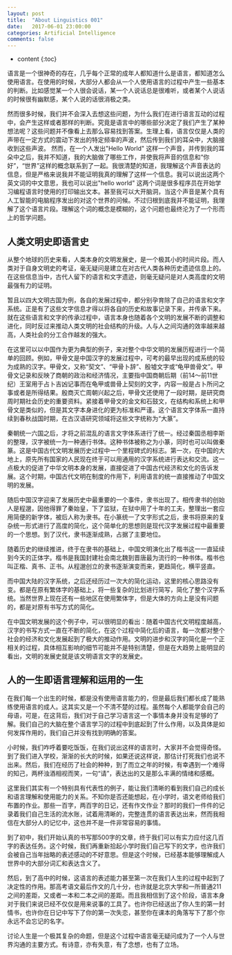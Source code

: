 ```yaml
---
layout: post
title:  "About Linguistics 001"
date:   2017-06-01 23:00:00
categories: Artificial Intelligence
comments: false
---
```

* content
{:toc}

语言是一个很神奇的存在，几乎每个正常的成年人都知道什么是语言，都知道怎么使用语言。在使用的时候，大部分人都会从一个人使用语言的过程中产生一些基本的判断。比如感觉某一个人很会说话，某一个人说话总是很难听，或者某个人说话的时候很有幽默感，某个人说的话很消极之类。

 <!--more-->
然而很多时候，我们并不会深入去想这些问题，为什么我们在进行语言互动的过程中，会产生这样或者那样的判断。究竟是语言中的哪些部分决定了我们产生了某种想法呢？这些问题并不像看上去那么容易找到答案。生理上看，语言仅仅是人类的声带在一定方式的震动下发出的特定频率的声波，然后传到我们的耳朵中，大脑接收到这些声波。
然而，在一个人发出"Hello World" 这样一个声音，并传到我的耳朵中之后，我并不知道，我的大脑做了哪些工作，并使我将声音的信息和“你好”，“世界”这样的概念联系到了一起。我很清楚的知道，我理解这个声音表达的信息，但是严格来说我并不能证明我真的理解了这样一个信息。我可以说出这两个英文词的中文意思，我也可以说出"hello world" 这两个词是很多程序员在开始学习编程语言时使用的打印输出文本。甚至我可以大开脑洞，当这个声音是某个具有人工智能的电脑程序发出的对这个世界的问候。不过归根到底我并不能证明，我理解了这个语言片段。理解这个词的概念是模糊的，这个问题也最终沦为了一个形而上的哲学问题。

## 人类文明史即语言史

从整个地球的历史来看，人类本身的文明发展史，是一个极其小的时间片段。而人类对于自身文明史的考证，毫无疑问是建立在对古代人类各种历史遗迹信息上的。在这些信息当中，古代人留下的语言和文字遗迹，则毫无疑问是对人类高度的文明最强有力的证明。

暂且以四大文明古国为例，各自的发展过程中，都分别孕育除了自己的语言和文字系统。正是有了这些文字信息才得以将各自的历史和故事记录下来，并传承下来。就在这些语言和文字的传承过程中，语言本身也随着各个文明的发展不断的调整和进化，同时反过来推动人类文明的社会结构的升级。人与人之间沟通的效率越来越高，人类社会的分工合作越发的强大。

在这里可以以中国作为更为典型的例子，来对整个中华文明的发展历程进行一个简单的回顾。例如，甲骨文是中国汉字的发展过程中，可考的最早出现的成系统的较为成熟的汉字。甲骨文，又称“契文”、“甲骨卜辞”、殷墟文字或“龟甲兽骨文”。甲骨文记录和反映了商朝的政治和经济情况，主要指中国商朝后期（前14～前11世纪）王室用于占卜吉凶记事而在龟甲或兽骨上契刻的文字，内容一般是占卜所问之事或者是所得结果。殷商灭亡周朝兴起之后，甲骨文还使用了一段时期，是研究商周时期社会历史的重要资料。紧接着甲骨文的金文和石鼓文，在结构和系统上和甲骨文是类似的，但是其文字本身进化的更为标准和严谨。这个语言文字体系一直持续到春秋战国时期，在古汉语研究领域将这些文字统称为“大篆”。

秦朝统一六国之后，才将之前混乱的语言文字体系进行了统一。经过秦国丞相李斯的整理，汉字被统一为一种通行书体。这种书体被称之为小篆，同时也可以叫做秦篆。这是中国古代文明发展历史过程中一个里程碑式的标志。第一次，在中国的大地上，原先所有国家的人民现在终于可以用通用的汉字系统进行表达和交流。这一点极大的促进了中华文明本身的发展，直接促进了中国古代经济和文化的告诉发展。这个时期，中国古代文明在制度的作用下，利用语言的统一直接推动了中国文明的发展。

随后中国汉字迎来了发展历史中最重要的一个事件，隶书出现了。相传隶书的创始人是程邈，因他得罪了秦始皇，下了监狱，在狱中用了十年的工夫，整理出一套应用简便的新字体，被后人称为隶书。在小篆统一了文字形式之后，隶书将原来的复杂统一形式进行了高度的简化，这个简单化的思想则是现代汉字发展过程中最重要的一个思想。到了汉代，隶书逐渐成熟，占据了主要地位。

随着历史的继续推进，终于在隶书的基础上，中国文明演化出了楷书这一一直延续到今天的正体字。楷书是我国封建社会南北魏到晋唐最为流行的一种书体。楷书也叫正楷、真书、正书。从程邈创立的隶书逐渐演变而来，更趋简化，横平竖直。

而中国大陆的汉字系统，之后还经历过一次大的简化运动，这里的核心思路没有变。都是在原有繁体字的基础上，将一些复杂的比划进行简写，简化了整个汉字系统。当然世界上现在还有一些地区在使用繁体字，但是大体的方向上是没有问题的，都是对原有书写方式的简化。

在中国文明发展的这个例子中，可以很明显的看出：随着中国古代文明程度越高，汉字的书写方式一直在不断的简化，在这个过程中简化后的语言，每一次都对整个社会的经济和文化发展起到了极大的推动作用。文明的进步和汉字的简化是一个正相关的过程，具体相互影响的细节可能并不是特别清楚，但是在大趋势上能明显的看出，文明的发展史就是该文明语言文字的发展史。

## 人的一生即语言理解和运用的一生
在我们每一个出生的时候，都是没有使用语言能力的，但是最后我们都长成了能熟练使用语言的成人。这其实又是一个不清不楚的过程。虽然每个人都能学会自己的母语，可是，在这背后，我们对于自己学习语言这一个事情本身并没有足够的了解。我们自己的大脑在整个语言学习的过程中到底起到了什么作用，以及具体是如何发挥作用的，我们自己并没有找到明确的答案。

小时候，我们咋呼着要吃饭饭，在我们说出这样的语言时，大家并不会觉得奇怪。到了我们进入学校，渐渐的长大的时候，如果还说这样说，那估计打死我们也说不出来。然后，我们在经历了社会的种种，到了而立之年的时候，有幸遇到一个难得的知己，两杯浊酒相视而笑，一句“请”，表达出的又是那么丰满的情绪和感概。

这里我们其实有一个特别具有代表性的例子，能让我们清晰的看到我们自己的成长和语言理解和使用能力的关系。不知你是否还能想起，在小学时，语文老师给我们布置的作业。那些一百字，两百字的日记，还有作文作业？那时的我们一件件的记录着我们自己生活的流水账，试着用清晰的，完整连贯的语言表达出来，然而我相信在大部分人的记忆中，这也并不是一件非常容易的事情。

到了初中，我们开始认真的书写那500字的文章，终于我们可以有实力应付这几百字的表达任务。这个时候，我们再重新拾起小学时我们自己写下的文字，也许我们会被自己当年拙略的表述感动的不好意思。但是这个时候，已经基本能够理解成人世界中的大部分词汇和表达含义了。

然后，到了高中的时候，这语言的表述能力甚至第一次在我们人生的过程中起到了决定性的作用。那高考语文最后作文的几十分，也许就是北京大学和一所普通211之间的差距，又或者一本和二本之间的差距。而且我相信到了这个阶段，语言本身对于我们来说已经不仅仅是用来说事的工具了。也许你已经送出了你人生的第一封情书，也许你在日记中写下了你的第一次失恋，甚至你在课本的角落写下了那个你永远不会忘记的名字。

讨论人生是一个极其复杂的命题，但是这个过程中语言毫无疑问成为了一个人与世界沟通的主要方式。有诗意，亦有失意，有了念想，也有了立场。
